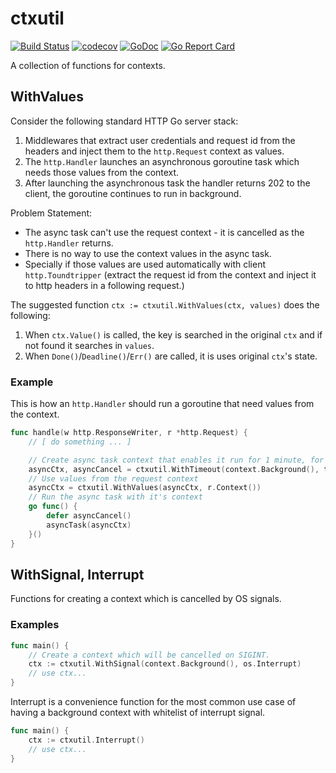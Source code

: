 # ctxutil

[![Build Status](https://travis-ci.org/posener/ctxutil.svg?branch=master)](https://travis-ci.org/posener/ctxutil)
[![codecov](https://codecov.io/gh/posener/ctxutil/branch/master/graph/badge.svg)](https://codecov.io/gh/posener/ctxutil)
[![GoDoc](https://godoc.org/github.com/posener/ctxutil?status.svg)](http://godoc.org/github.com/posener/ctxutil)
[![Go Report Card](https://goreportcard.com/badge/github.com/posener/ctxutil)](https://goreportcard.com/report/github.com/posener/ctxutil)

A collection of functions for contexts.

## WithValues

Consider the following standard HTTP Go server stack:

1. Middlewares that extract user credentials and request id from the
   headers and inject them to the `http.Request` context as values.
2. The `http.Handler` launches an asynchronous goroutine task which
   needs those values from the context.
3. After launching the asynchronous task the handler returns 202 to
   the client, the goroutine continues to run in background.

Problem Statement:

* The async task can't use the request context - it is cancelled
  as the `http.Handler` returns.
* There is no way to use the context values in the async task.
* Specially if those values are used automatically with client
  `http.Toundtripper` (extract the request id from the context
  and inject it to http headers in a following request.)

The suggested function `ctx := ctxutil.WithValues(ctx, values)`
does the following:

1. When `ctx.Value()` is called, the key is searched in the
   original `ctx` and if not found it searches in `values`.
2. When `Done()`/`Deadline()`/`Err()` are called, it is uses
   original `ctx`'s state.

### Example

This is how an `http.Handler` should run a goroutine that need
values from the context.

```go
func handle(w http.ResponseWriter, r *http.Request) {
    // [ do something ... ]

    // Create async task context that enables it run for 1 minute, for example
    asyncCtx, asyncCancel = ctxutil.WithTimeout(context.Background(), time.Minute)
    // Use values from the request context
    asyncCtx = ctxutil.WithValues(asyncCtx, r.Context())
    // Run the async task with it's context
    go func() {
        defer asyncCancel()
        asyncTask(asyncCtx)
    }()
}
```

## WithSignal, Interrupt

Functions for creating a context which is cancelled by OS signals.

### Examples

```go
func main() {
    // Create a context which will be cancelled on SIGINT.
    ctx := ctxutil.WithSignal(context.Background(), os.Interrupt)
    // use ctx...
}
```

Interrupt is a convenience function for the most common use case
of having a background context with whitelist of interrupt signal.

```go
func main() {
    ctx := ctxutil.Interrupt()
    // use ctx...
}
```
